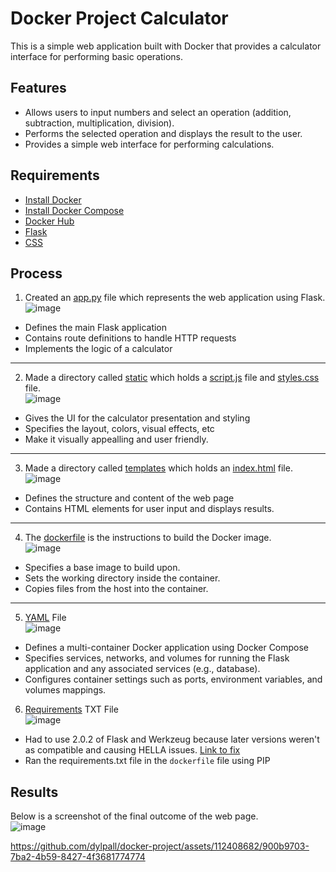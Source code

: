 # Docker Project Calculator

This is a simple web application built with Docker that provides a calculator interface for performing basic operations.

## Features

- Allows users to input numbers and select an operation (addition, subtraction, multiplication, division).
- Performs the selected operation and displays the result to the user.
- Provides a simple web interface for performing calculations.

## Requirements

- [Install Docker](https://docs.docker.com/get-docker/)
- [Install Docker Compose](https://docs.docker.com/compose/install/)
- [Docker Hub](https://hub.docker.com/)
- [Flask](https://flask.palletsprojects.com/en/3.0.x/)
- [CSS](https://www.w3schools.com/css/)
## Process

1. Created an [app.py](https://github.com/dylpall/docker-project/blob/main/app.py) file which represents the web application using Flask.  
![image](https://github.com/dylpall/docker-project/assets/112408682/942831af-f0f7-4273-a45e-8a79f12f61d9)
* Defines the main Flask application
* Contains route definitions to handle HTTP requests
* Implements the logic of a calculator
---
2. Made a directory called [static](https://github.com/dylpall/docker-project/blob/main/static) which holds a [script.js](https://github.com/dylpall/docker-project/blob/main/static/script.js) file and [styles.css](https://github.com/dylpall/docker-project/blob/main/static/styles.css) file.  
![image](https://github.com/dylpall/docker-project/assets/112408682/238148e0-a3a9-4123-ab70-8c96a9251bca)
* Gives the UI for the calculator presentation and styling
* Specifies the layout, colors, visual effects, etc
* Make it visually appealling and user friendly.
---
3. Made a directory called [templates](https://github.com/dylpall/docker-project/blob/main/templates) which holds an [index.html](https://github.com/dylpall/docker-project/blob/main/templates/index.html) file.  
![image](https://github.com/dylpall/docker-project/assets/112408682/c1f73376-ee37-403a-a3b5-9c9dd73e1659)
* Defines the structure and content of the web page
* Contains HTML elements for user input and displays results.
---
4. The [dockerfile](https://github.com/dylpall/docker-project/blob/main/dockerfile) is the instructions to build the Docker image.  
![image](https://github.com/dylpall/docker-project/assets/112408682/2acd77b9-79bc-44fe-a4c6-90b207e6f09d)
* Specifies a base image to build upon.
* Sets the working directory inside the container.
* Copies files from the host into the container.
---
5. [YAML](https://github.com/dylpall/docker-project/blob/main/docker-compose.yml) File  
![image](https://github.com/dylpall/docker-project/assets/112408682/4e62faee-0f14-4a9b-9649-9400136a94ef)
* Defines a multi-container Docker application using Docker Compose
* Specifies services, networks, and volumes for running the Flask application and any associated services (e.g., database).
* Configures container settings such as ports, environment variables, and volumes mappings.

6. [Requirements](https://github.com/dylpall/docker-project/blob/main/requirements.txt) TXT File  
![image](https://github.com/dylpall/docker-project/assets/112408682/dc55c0e2-353c-4b1d-80a8-1a85b3713480)
* Had to use 2.0.2 of Flask and Werkzeug because later versions weren't as compatible and causing HELLA issues. [Link to fix](https://github.com/python-restx/flask-restx/issues/460)
* Ran the requirements.txt file in the `dockerfile` file using PIP

## Results

Below is a screenshot of the final outcome of the web page.  
![image](https://github.com/dylpall/docker-project/assets/112408682/1f692b67-758d-4369-b000-c96a187865fe)

https://github.com/dylpall/docker-project/assets/112408682/900b9703-7ba2-4b59-8427-4f3681774774

